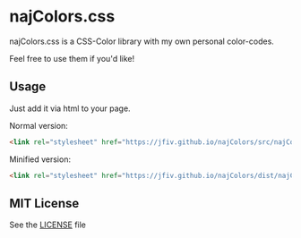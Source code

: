 # najColors.css

najColors.css is a CSS-Color library with my own personal color-codes.

Feel free to use them if you'd like!

## Usage
Just add it via html to your page.

Normal version:
```html
<link rel="stylesheet" href="https://jfiv.github.io/najColors/src/najColors.css">
```

Minified version:
```html
<link rel="stylesheet" href="https://jfiv.github.io/najColors/dist/najColors.min.css">
```

## MIT License

See the [LICENSE](https://github.com/jfiv/najColors/blob/7c311a37c280149e16ee94d503027b79ad965a80/LICENSE) file
